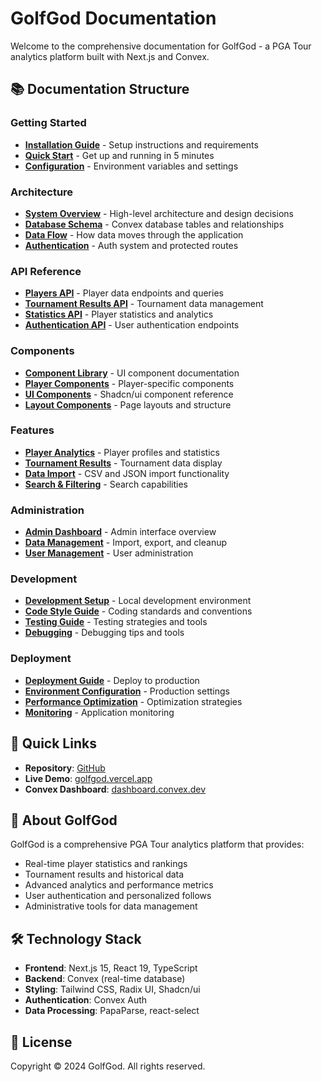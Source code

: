 # GolfGod Documentation

Welcome to the comprehensive documentation for GolfGod - a PGA Tour analytics platform built with Next.js and Convex.

## 📚 Documentation Structure

### Getting Started
- [**Installation Guide**](./setup/installation.md) - Setup instructions and requirements
- [**Quick Start**](./setup/quick-start.md) - Get up and running in 5 minutes
- [**Configuration**](./setup/configuration.md) - Environment variables and settings

### Architecture
- [**System Overview**](./architecture/overview.md) - High-level architecture and design decisions
- [**Database Schema**](./architecture/database-schema.md) - Convex database tables and relationships
- [**Data Flow**](./architecture/data-flow.md) - How data moves through the application
- [**Authentication**](./architecture/authentication.md) - Auth system and protected routes

### API Reference
- [**Players API**](./api/players.md) - Player data endpoints and queries
- [**Tournament Results API**](./api/tournament-results.md) - Tournament data management
- [**Statistics API**](./api/statistics.md) - Player statistics and analytics
- [**Authentication API**](./api/authentication.md) - User authentication endpoints

### Components
- [**Component Library**](./components/overview.md) - UI component documentation
- [**Player Components**](./components/player-components.md) - Player-specific components
- [**UI Components**](./components/ui-components.md) - Shadcn/ui component reference
- [**Layout Components**](./components/layout-components.md) - Page layouts and structure

### Features
- [**Player Analytics**](./features/player-analytics.md) - Player profiles and statistics
- [**Tournament Results**](./features/tournament-results.md) - Tournament data display
- [**Data Import**](./features/data-import.md) - CSV and JSON import functionality
- [**Search & Filtering**](./features/search-filtering.md) - Search capabilities

### Administration
- [**Admin Dashboard**](./admin/dashboard.md) - Admin interface overview
- [**Data Management**](./admin/data-management.md) - Import, export, and cleanup
- [**User Management**](./admin/user-management.md) - User administration

### Development
- [**Development Setup**](./development/setup.md) - Local development environment
- [**Code Style Guide**](./development/code-style.md) - Coding standards and conventions
- [**Testing Guide**](./development/testing.md) - Testing strategies and tools
- [**Debugging**](./development/debugging.md) - Debugging tips and tools

### Deployment
- [**Deployment Guide**](./deployment/production.md) - Deploy to production
- [**Environment Configuration**](./deployment/environment.md) - Production settings
- [**Performance Optimization**](./deployment/performance.md) - Optimization strategies
- [**Monitoring**](./deployment/monitoring.md) - Application monitoring

## 🚀 Quick Links

- **Repository**: [GitHub](https://github.com/your-org/golfgod)
- **Live Demo**: [golfgod.vercel.app](https://golfgod.vercel.app)
- **Convex Dashboard**: [dashboard.convex.dev](https://dashboard.convex.dev)

## 📖 About GolfGod

GolfGod is a comprehensive PGA Tour analytics platform that provides:
- Real-time player statistics and rankings
- Tournament results and historical data
- Advanced analytics and performance metrics
- User authentication and personalized follows
- Administrative tools for data management

## 🛠 Technology Stack

- **Frontend**: Next.js 15, React 19, TypeScript
- **Backend**: Convex (real-time database)
- **Styling**: Tailwind CSS, Radix UI, Shadcn/ui
- **Authentication**: Convex Auth
- **Data Processing**: PapaParse, react-select

## 📝 License

Copyright © 2024 GolfGod. All rights reserved.